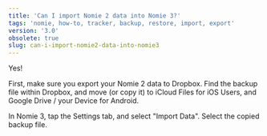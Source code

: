 ```yaml
---
title: 'Can I import Nomie 2 data into Nomie 3?'
tags: 'nomie, how-to, tracker, backup, restore, import, export'
version: '3.0'
obsolete: true
slug: can-i-import-nomie2-data-into-nomie3
---
```


Yes!

First, make sure you export your Nomie 2 data to Dropbox. Find the backup file within Dropbox, and move (or copy it) to iCloud Files for iOS Users, and Google Drive / your Device for Android.

In Nomie 3, tap the Settings tab, and select "Import Data". Select the copied backup file.
